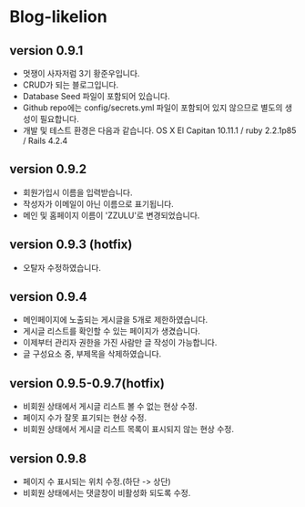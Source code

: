 # Blog-likelion

version 0.9.1
--------------
- 멋쟁이 사자저럼 3기 황준우입니다.
- CRUD가 되는 블로그입니다.
- Database Seed 파일이 포함되어 있습니다.
- Github repo에는 config/secrets.yml 파일이 포함되어 있지 않으므로 별도의 생성이 필요합니다.
- 개발 및 테스트 환경은 다음과 같습니다. OS X El Capitan 10.11.1 / ruby 2.2.1p85 / Rails 4.2.4

version 0.9.2
--------------
- 회원가입시 이름을 입력받습니다.
- 작성자가 이메일이 아닌 이름으로 표기됩니다.
- 메인 및 홈페이지 이름이 'ZZULU'로 변경되었습니다.

version 0.9.3 (hotfix)
--------------
- 오탈자 수정하였습니다.

version 0.9.4
--------------
- 메인페이지에 노출되는 게시글을 5개로 제한하였습니다.
- 게시글 리스트를 확인할 수 있는 페이지가 생겼습니다.
- 이제부터 관리자 권한을 가진 사람만 글 작성이 가능합니다.
- 글 구성요소 중, 부제목을 삭제하였습니다.

version 0.9.5-0.9.7(hotfix)
--------------
- 비회원 상태에서 게시글 리스트 볼 수 없는 현상 수정.
- 페이지 수가 잘못 표기되는 현상 수정.
- 비회원 상태에서 게시글 리스트 목록이 표시되지 않는 현상 수정.

version 0.9.8
--------------
- 페이지 수 표시되는 위치 수정.(하단 -> 상단)
- 비회원 상태에서는 댓글창이 비활성화 되도록 수정.